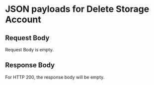 # JSON payloads for Delete Storage Account

## Request Body 

Request Body is empty.

## Response Body

For HTTP 200, the response body will be empty.

